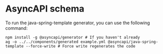 # AsyncAPI schema

To run the java-spring-template generator, you can use the following command:
```
npm install -g @asyncapi/generator # If you haven't already
ag -o ../../components/generated example.yml @asyncapi/java-spring-template --force-write # Force write regenerates the code
```